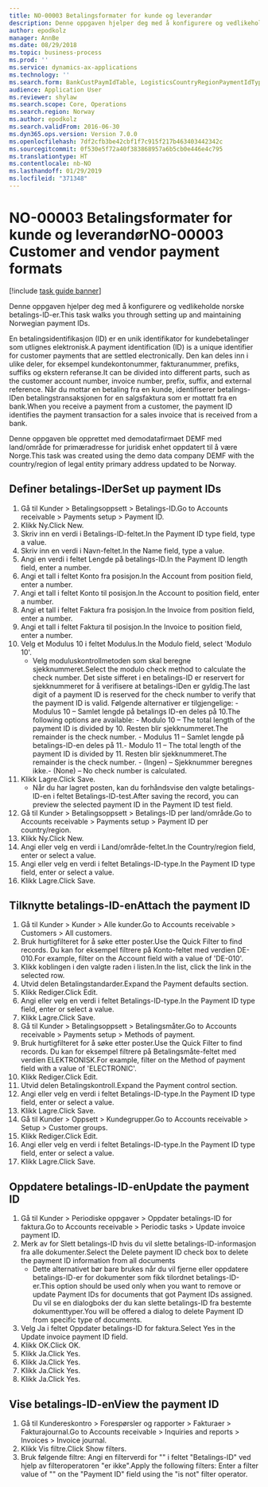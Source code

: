 ```yaml
---
title: NO-00003 Betalingsformater for kunde og leverandør
description: Denne oppgaven hjelper deg med å konfigurere og vedlikeholde norske betalings-ID-er.
author: epodkolz
manager: AnnBe
ms.date: 08/29/2018
ms.topic: business-process
ms.prod: ''
ms.service: dynamics-ax-applications
ms.technology: ''
ms.search.form: BankCustPaymIdTable, LogisticsCountryRegionPaymentIdType_NO, CustTable, CustPaymMode, CustGroup,  CustInvoiceJournal
audience: Application User
ms.reviewer: shylaw
ms.search.scope: Core, Operations
ms.search.region: Norway
ms.author: epodkolz
ms.search.validFrom: 2016-06-30
ms.dyn365.ops.version: Version 7.0.0
ms.openlocfilehash: 7df2cfb3be42cbf1f7c915f217b463403442342c
ms.sourcegitcommit: 0f530e5f72a40f383868957a6b5cb0e446e4c795
ms.translationtype: HT
ms.contentlocale: nb-NO
ms.lasthandoff: 01/29/2019
ms.locfileid: "371348"
---
```

# <a name="no-00003-customer-and-vendor-payment-formats"></a><span data-ttu-id="f4b8d-103">NO-00003 Betalingsformater for kunde og leverandør</span><span class="sxs-lookup"><span data-stu-id="f4b8d-103">NO-00003 Customer and vendor payment formats</span></span>

[!include [task guide banner](../../includes/task-guide-banner.md)]

<span data-ttu-id="f4b8d-104">Denne oppgaven hjelper deg med å konfigurere og vedlikeholde norske betalings-ID-er.</span><span class="sxs-lookup"><span data-stu-id="f4b8d-104">This task walks you through setting up and maintaining Norwegian payment IDs.</span></span> 



<span data-ttu-id="f4b8d-105">En betalingsidentifikasjon (ID) er en unik identifikator for kundebetalinger som utlignes elektronisk.</span><span class="sxs-lookup"><span data-stu-id="f4b8d-105">A payment identification (ID) is a unique identifier for customer payments that are settled electronically.</span></span> <span data-ttu-id="f4b8d-106">Den kan deles inn i ulike deler, for eksempel kundekontonummer, fakturanummer, prefiks, suffiks og ekstern referanse.</span><span class="sxs-lookup"><span data-stu-id="f4b8d-106">It can be divided into different parts, such as the customer account number, invoice number, prefix, suffix, and external reference.</span></span> <span data-ttu-id="f4b8d-107">Når du mottar en betaling fra en kunde, identifiserer betalings-IDen betalingstransaksjonen for en salgsfaktura som er mottatt fra en bank.</span><span class="sxs-lookup"><span data-stu-id="f4b8d-107">When you receive a payment from a customer, the payment ID identifies the payment transaction for a sales invoice that is received from a bank.</span></span>



<span data-ttu-id="f4b8d-108">Denne oppgaven ble opprettet med demodatafirmaet DEMF med land/område for primæradresse for juridisk enhet oppdatert til å være Norge.</span><span class="sxs-lookup"><span data-stu-id="f4b8d-108">This task was created using the demo data company DEMF with the country/region of legal entity primary address updated to be Norway.</span></span>


## <a name="set-up-payment-ids"></a><span data-ttu-id="f4b8d-109">Definer betalings-IDer</span><span class="sxs-lookup"><span data-stu-id="f4b8d-109">Set up payment IDs</span></span>
1. <span data-ttu-id="f4b8d-110">Gå til Kunder > Betalingsoppsett > Betalings-ID.</span><span class="sxs-lookup"><span data-stu-id="f4b8d-110">Go to Accounts receivable > Payments setup > Payment ID.</span></span>
2. <span data-ttu-id="f4b8d-111">Klikk Ny.</span><span class="sxs-lookup"><span data-stu-id="f4b8d-111">Click New.</span></span>
3. <span data-ttu-id="f4b8d-112">Skriv inn en verdi i Betalings-ID-feltet.</span><span class="sxs-lookup"><span data-stu-id="f4b8d-112">In the Payment ID type field, type a value.</span></span>
4. <span data-ttu-id="f4b8d-113">Skriv inn en verdi i Navn-feltet.</span><span class="sxs-lookup"><span data-stu-id="f4b8d-113">In the Name field, type a value.</span></span>
5. <span data-ttu-id="f4b8d-114">Angi en verdi i feltet Lengde på betalings-ID.</span><span class="sxs-lookup"><span data-stu-id="f4b8d-114">In the Payment ID length field, enter a number.</span></span>
6. <span data-ttu-id="f4b8d-115">Angi et tall i feltet Konto fra posisjon.</span><span class="sxs-lookup"><span data-stu-id="f4b8d-115">In the Account from position field, enter a number.</span></span>
7. <span data-ttu-id="f4b8d-116">Angi et tall i feltet Konto til posisjon.</span><span class="sxs-lookup"><span data-stu-id="f4b8d-116">In the Account to position field, enter a number.</span></span>
8. <span data-ttu-id="f4b8d-117">Angi et tall i feltet Faktura fra posisjon.</span><span class="sxs-lookup"><span data-stu-id="f4b8d-117">In the Invoice from position field, enter a number.</span></span>
9. <span data-ttu-id="f4b8d-118">Angi et tall i feltet Faktura til posisjon.</span><span class="sxs-lookup"><span data-stu-id="f4b8d-118">In the Invoice to position field, enter a number.</span></span>
10. <span data-ttu-id="f4b8d-119">Velg et Modulus 10 i feltet Modulus.</span><span class="sxs-lookup"><span data-stu-id="f4b8d-119">In the Modulo field, select 'Modulo 10'.</span></span>
    * <span data-ttu-id="f4b8d-120">Velg moduluskontrollmetoden som skal beregne sjekknummeret.</span><span class="sxs-lookup"><span data-stu-id="f4b8d-120">Select the modulo check method to calculate the check number.</span></span> <span data-ttu-id="f4b8d-121">Det siste sifferet i en betalings-ID er reservert for sjekknummeret for å verifisere at betalings-IDen er gyldig.</span><span class="sxs-lookup"><span data-stu-id="f4b8d-121">The last digit of a payment ID is reserved for the check number to verify that the payment ID is valid.</span></span> <span data-ttu-id="f4b8d-122">Følgende alternativer er tilgjengelige: - Modulus 10 – Samlet lengde på betalings ID-en deles på 10.</span><span class="sxs-lookup"><span data-stu-id="f4b8d-122">The following options are available:     - Modulo 10 – The total length of the payment ID is divided by 10.</span></span> <span data-ttu-id="f4b8d-123">Resten blir sjekknummeret.</span><span class="sxs-lookup"><span data-stu-id="f4b8d-123">The remainder is the check number.</span></span>   <span data-ttu-id="f4b8d-124">- Modulus 11 – Samlet lengde på betalings-ID-en deles på 11.</span><span class="sxs-lookup"><span data-stu-id="f4b8d-124">- Modulo 11 – The total length of the payment ID is divided by 11.</span></span> <span data-ttu-id="f4b8d-125">Resten blir sjekknummeret.</span><span class="sxs-lookup"><span data-stu-id="f4b8d-125">The remainder is the check number.</span></span>   <span data-ttu-id="f4b8d-126">- (Ingen) – Sjekknummer beregnes ikke.</span><span class="sxs-lookup"><span data-stu-id="f4b8d-126">- (None) – No check number is calculated.</span></span>  
11. <span data-ttu-id="f4b8d-127">Klikk Lagre.</span><span class="sxs-lookup"><span data-stu-id="f4b8d-127">Click Save.</span></span>
    * <span data-ttu-id="f4b8d-128">Når du har lagret posten, kan du forhåndsvise den valgte betalings-ID-en i feltet Betalings-ID-test.</span><span class="sxs-lookup"><span data-stu-id="f4b8d-128">After saving the record, you can preview the selected payment ID in the Payment ID test field.</span></span>  
12. <span data-ttu-id="f4b8d-129">Gå til Kunder > Betalingsoppsett > Betalings-ID per land/område.</span><span class="sxs-lookup"><span data-stu-id="f4b8d-129">Go to Accounts receivable > Payments setup > Payment ID per country/region.</span></span>
13. <span data-ttu-id="f4b8d-130">Klikk Ny.</span><span class="sxs-lookup"><span data-stu-id="f4b8d-130">Click New.</span></span>
14. <span data-ttu-id="f4b8d-131">Angi eller velg en verdi i Land/område-feltet.</span><span class="sxs-lookup"><span data-stu-id="f4b8d-131">In the Country/region field, enter or select a value.</span></span>
15. <span data-ttu-id="f4b8d-132">Angi eller velg en verdi i feltet Betalings-ID-type.</span><span class="sxs-lookup"><span data-stu-id="f4b8d-132">In the Payment ID type field, enter or select a value.</span></span>
16. <span data-ttu-id="f4b8d-133">Klikk Lagre.</span><span class="sxs-lookup"><span data-stu-id="f4b8d-133">Click Save.</span></span>

## <a name="attach-the-payment-id"></a><span data-ttu-id="f4b8d-134">Tilknytte betalings-ID-en</span><span class="sxs-lookup"><span data-stu-id="f4b8d-134">Attach the payment ID</span></span>
1. <span data-ttu-id="f4b8d-135">Gå til Kunder > Kunder > Alle kunder.</span><span class="sxs-lookup"><span data-stu-id="f4b8d-135">Go to Accounts receivable > Customers > All customers.</span></span>
2. <span data-ttu-id="f4b8d-136">Bruk hurtigfilteret for å søke etter poster.</span><span class="sxs-lookup"><span data-stu-id="f4b8d-136">Use the Quick Filter to find records.</span></span> <span data-ttu-id="f4b8d-137">Du kan for eksempel filtrere på Konto-feltet med verdien DE-010.</span><span class="sxs-lookup"><span data-stu-id="f4b8d-137">For example, filter on the Account field with a value of 'DE-010'.</span></span>
3. <span data-ttu-id="f4b8d-138">Klikk koblingen i den valgte raden i listen.</span><span class="sxs-lookup"><span data-stu-id="f4b8d-138">In the list, click the link in the selected row.</span></span>
4. <span data-ttu-id="f4b8d-139">Utvid delen Betalingstandarder.</span><span class="sxs-lookup"><span data-stu-id="f4b8d-139">Expand the Payment defaults section.</span></span>
5. <span data-ttu-id="f4b8d-140">Klikk Rediger.</span><span class="sxs-lookup"><span data-stu-id="f4b8d-140">Click Edit.</span></span>
6. <span data-ttu-id="f4b8d-141">Angi eller velg en verdi i feltet Betalings-ID-type.</span><span class="sxs-lookup"><span data-stu-id="f4b8d-141">In the Payment ID type field, enter or select a value.</span></span>
7. <span data-ttu-id="f4b8d-142">Klikk Lagre.</span><span class="sxs-lookup"><span data-stu-id="f4b8d-142">Click Save.</span></span>
8. <span data-ttu-id="f4b8d-143">Gå til Kunder > Betalingsoppsett > Betalingsmåter.</span><span class="sxs-lookup"><span data-stu-id="f4b8d-143">Go to Accounts receivable > Payments setup > Methods of payment.</span></span>
9. <span data-ttu-id="f4b8d-144">Bruk hurtigfilteret for å søke etter poster.</span><span class="sxs-lookup"><span data-stu-id="f4b8d-144">Use the Quick Filter to find records.</span></span> <span data-ttu-id="f4b8d-145">Du kan for eksempel filtrere på Betalingsmåte-feltet med verdien ELEKTRONISK.</span><span class="sxs-lookup"><span data-stu-id="f4b8d-145">For example, filter on the Method of payment field with a value of 'ELECTRONIC'.</span></span>
10. <span data-ttu-id="f4b8d-146">Klikk Rediger.</span><span class="sxs-lookup"><span data-stu-id="f4b8d-146">Click Edit.</span></span>
11. <span data-ttu-id="f4b8d-147">Utvid delen Betalingskontroll.</span><span class="sxs-lookup"><span data-stu-id="f4b8d-147">Expand the Payment control section.</span></span>
12. <span data-ttu-id="f4b8d-148">Angi eller velg en verdi i feltet Betalings-ID-type.</span><span class="sxs-lookup"><span data-stu-id="f4b8d-148">In the Payment ID type field, enter or select a value.</span></span>
13. <span data-ttu-id="f4b8d-149">Klikk Lagre.</span><span class="sxs-lookup"><span data-stu-id="f4b8d-149">Click Save.</span></span>
14. <span data-ttu-id="f4b8d-150">Gå til Kunder > Oppsett > Kundegrupper.</span><span class="sxs-lookup"><span data-stu-id="f4b8d-150">Go to Accounts receivable > Setup > Customer groups.</span></span>
15. <span data-ttu-id="f4b8d-151">Klikk Rediger.</span><span class="sxs-lookup"><span data-stu-id="f4b8d-151">Click Edit.</span></span>
16. <span data-ttu-id="f4b8d-152">Angi eller velg en verdi i feltet Betalings-ID-type.</span><span class="sxs-lookup"><span data-stu-id="f4b8d-152">In the Payment ID type field, enter or select a value.</span></span>
17. <span data-ttu-id="f4b8d-153">Klikk Lagre.</span><span class="sxs-lookup"><span data-stu-id="f4b8d-153">Click Save.</span></span>

## <a name="update-the-payment-id"></a><span data-ttu-id="f4b8d-154">Oppdatere betalings-ID-en</span><span class="sxs-lookup"><span data-stu-id="f4b8d-154">Update the payment ID</span></span>
1. <span data-ttu-id="f4b8d-155">Gå til Kunder > Periodiske oppgaver > Oppdater betalings-ID for faktura.</span><span class="sxs-lookup"><span data-stu-id="f4b8d-155">Go to Accounts receivable > Periodic tasks > Update invoice payment ID.</span></span>
2. <span data-ttu-id="f4b8d-156">Merk av for Slett betalings-ID hvis du vil slette betalings-ID-informasjon fra alle dokumenter.</span><span class="sxs-lookup"><span data-stu-id="f4b8d-156">Select the Delete payment ID check box to delete the payment ID information from all documents</span></span>
    * <span data-ttu-id="f4b8d-157">Dette alternativet bør bare brukes når du vil fjerne eller oppdatere betalings-ID-er for dokumenter som fikk tilordnet betalings-ID-er.</span><span class="sxs-lookup"><span data-stu-id="f4b8d-157">This option should be used only when you want to remove or update Payment IDs for documents that got Payment IDs assigned.</span></span> <span data-ttu-id="f4b8d-158">Du vil se en dialogboks der du kan slette betalings-ID fra bestemte dokumenttyper.</span><span class="sxs-lookup"><span data-stu-id="f4b8d-158">You will be offered a dialog to delete Payment ID from specific type of documents.</span></span>  
3. <span data-ttu-id="f4b8d-159">Velg Ja i feltet Oppdater betalings-ID for faktura.</span><span class="sxs-lookup"><span data-stu-id="f4b8d-159">Select Yes in the Update invoice payment ID field.</span></span>
4. <span data-ttu-id="f4b8d-160">Klikk OK.</span><span class="sxs-lookup"><span data-stu-id="f4b8d-160">Click OK.</span></span>
5. <span data-ttu-id="f4b8d-161">Klikk Ja.</span><span class="sxs-lookup"><span data-stu-id="f4b8d-161">Click Yes.</span></span>
6. <span data-ttu-id="f4b8d-162">Klikk Ja.</span><span class="sxs-lookup"><span data-stu-id="f4b8d-162">Click Yes.</span></span>
7. <span data-ttu-id="f4b8d-163">Klikk Ja.</span><span class="sxs-lookup"><span data-stu-id="f4b8d-163">Click Yes.</span></span>
8. <span data-ttu-id="f4b8d-164">Klikk Ja.</span><span class="sxs-lookup"><span data-stu-id="f4b8d-164">Click Yes.</span></span>

## <a name="view-the-payment-id"></a><span data-ttu-id="f4b8d-165">Vise betalings-ID-en</span><span class="sxs-lookup"><span data-stu-id="f4b8d-165">View the payment ID</span></span>
1. <span data-ttu-id="f4b8d-166">Gå til Kundereskontro > Forespørsler og rapporter > Fakturaer > Fakturajournal.</span><span class="sxs-lookup"><span data-stu-id="f4b8d-166">Go to Accounts receivable > Inquiries and reports > Invoices > Invoice journal.</span></span>
2. <span data-ttu-id="f4b8d-167">Klikk Vis filtre.</span><span class="sxs-lookup"><span data-stu-id="f4b8d-167">Click Show filters.</span></span>
3. <span data-ttu-id="f4b8d-168">Bruk følgende filtre: Angi en filterverdi for "" i feltet "Betalings-ID" ved hjelp av filteroperatoren "er ikke".</span><span class="sxs-lookup"><span data-stu-id="f4b8d-168">Apply the following filters: Enter a filter value of "" on the "Payment ID" field using the "is not" filter operator.</span></span>

